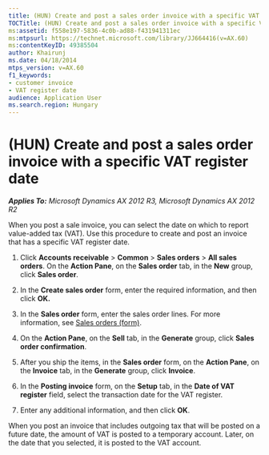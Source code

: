 ```yaml
---
title: (HUN) Create and post a sales order invoice with a specific VAT register date
TOCTitle: (HUN) Create and post a sales order invoice with a specific VAT register date
ms:assetid: f558e197-5836-4c0b-ad88-f431941311ec
ms:mtpsurl: https://technet.microsoft.com/library/JJ664416(v=AX.60)
ms:contentKeyID: 49385504
author: Khairunj
ms.date: 04/18/2014
mtps_version: v=AX.60
f1_keywords:
- customer invoice
- VAT register date
audience: Application User
ms.search.region: Hungary
---
```


# (HUN) Create and post a sales order invoice with a specific VAT register date 


_**Applies To:** Microsoft Dynamics AX 2012 R3, Microsoft Dynamics AX 2012 R2_

When you post a sale invoice, you can select the date on which to report value-added tax (VAT). Use this procedure to create and post an invoice that has a specific VAT register date.

1.  Click **Accounts receivable** \> **Common** \> **Sales orders** \> **All sales orders**. On the **Action Pane**, on the **Sales order** tab, in the **New** group, click **Sales order**.

2.  In the **Create sales order** form, enter the required information, and then click **OK.**

3.  In the **Sales order** form, enter the sales order lines. For more information, see [Sales orders (form)](https://technet.microsoft.com/library/aa585863\(v=ax.60\)).

4.  On the **Action Pane**, on the **Sell** tab, in the **Generate** group, click **Sales order confirmation**.

5.  After you ship the items, in the **Sales order** form, on the **Action Pane**, on the **Invoice** tab, in the **Generate** group, click **Invoice**.

6.  In the **Posting invoice** form, on the **Setup** tab, in the **Date of VAT register** field, select the transaction date for the VAT register.

7.  Enter any additional information, and then click **OK**.

When you post an invoice that includes outgoing tax that will be posted on a future date, the amount of VAT is posted to a temporary account. Later, on the date that you selected, it is posted to the VAT account.

  


